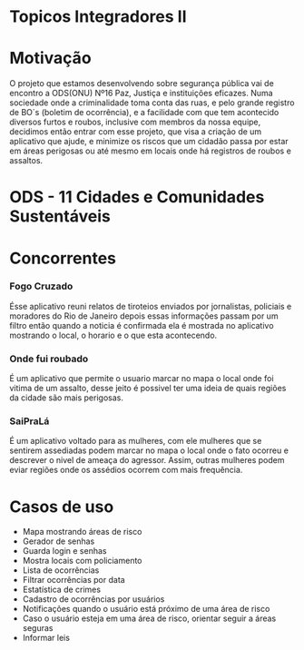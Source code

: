  
# Topicos Integradores II

# Motivação
O projeto que estamos desenvolvendo sobre segurança pública vai de encontro a ODS(ONU) Nº16 Paz, Justiça e instituições eficazes. Numa sociedade onde a criminalidade toma conta das ruas, e pelo grande registro de BO´s (boletim de ocorrência), e a facilidade com que tem acontecido diversos furtos e roubos, inclusive com membros da nossa equipe, decidimos então entrar com esse projeto, que visa a criação de um aplicativo que ajude, e minimize os riscos que um cidadão passa por estar em áreas perigosas ou até mesmo em locais onde há registros de roubos e assaltos.




# ODS - 11 Cidades e Comunidades Sustentáveis



# Concorrentes

### Fogo Cruzado

Ésse aplicativo reuni relatos de tiroteios enviados por jornalistas, policiais e moradores do Rio de Janeiro depois essas informações passam por um filtro então quando a noticia é confirmada ela é mostrada no aplicativo mostrando o local, o horario e o que esta acontecendo.

### Onde fui roubado

É um aplicativo que permite o usuario marcar no mapa o local onde foi vitima de um assalto, desse jeito é possivel ter uma ideia de quais regiões da cidade são mais perigosas.

### SaiPraLá

É um aplicativo voltado para as mulheres, com ele mulheres que se sentirem assediadas podem marcar no mapa o local onde o fato ocorreu e descrever o nivel de ameaça do agressor. Assim, outras mulheres podem eviar regiões onde os assédios ocorrem com mais frequência.

# Casos de uso

 - Mapa mostrando áreas de risco
 - Gerador de senhas
 - Guarda login e senhas
 - Mostra locais com policiamento
 - Lista de ocorrências
 - Filtrar ocorrências por data
 - Estatística de crimes
 - Cadastro de ocorrências por usuários
 - Notificações quando o usuário está próximo de uma área de risco
 - Caso o usuário esteja em uma área de risco, orientar seguir a áreas seguras
 - Informar leis

